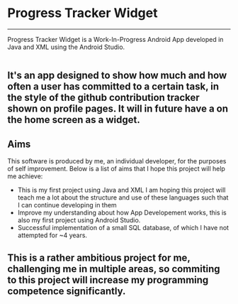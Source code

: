 # Progress Tracker Widget
---
Progress Tracker Widget is a Work-In-Progress Android App developed in Java and XML using the Android Studio.

<img src=""/>

It's an app designed to show how much and how often a user has committed to a certain task, in the style of the github contribution tracker shown on profile pages. It will in future have a on the home screen as a widget.
---
## Aims
This software is produced by me, an individual developer, for the purposes of self improvement. Below is a list of aims that I hope this project will help me achieve:

* This is my first project using Java and XML I am hoping this project will teach me a lot about the structure and use of these languages such that I can continue developing in them
* Improve my understanding about how App Developement works, this is also my first project using Android Studio.
* Successful implementation of a small SQL database, of which I have not attempted for ~4 years.

This is a rather ambitious project for me, challenging me in multiple areas, so commiting to this project will increase my programming competence significantly.
---


